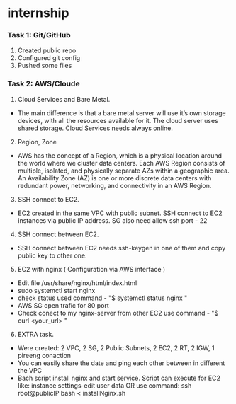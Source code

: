 # internship

### Task 1: Git/GitHub
1. Created public repo
2. Configured git config
3. Pushed some files

### Task 2: AWS/Cloude
1. Cloud Services and Bare Metal.
* The main difference is that a bare metal server will use it’s own storage devices, with all the resources available for it. The cloud server uses shared storage. Cloud Services needs always online.
2. Region, Zone
* AWS has the concept of a Region, which is a physical location around the world where we cluster data centers. Each AWS Region consists of multiple, isolated, and physically separate AZs within a geographic area. An Availability Zone (AZ) is one or more discrete data centers with redundant power, networking, and connectivity in an AWS Region.
3. SSH connect to EC2.
* EC2 created in the same VPC with public subnet. SSH connect to EC2 instances via public IP address. SG also need allow ssh port - 22
4. SSH connect between EC2.
* SSH connect between EC2 needs ssh-keygen in one of them and copy public key to other one.
5. EC2 with nginx ( Configuration via AWS interface )
* Edit file /usr/share/nginx/html/index.html
* sudo systemctl start nginx
* check status used command - "$ systemctl status nginx "
* AWS SG open trafic for 80 port
* Check conect to my nginx-server from other EC2 use command - "$ curl <your_url> "
6. EXTRA task.
* Were created: 2 VPC, 2 SG, 2 Public Subnets, 2 EC2, 2 RT, 2 IGW, 1 pireeng conaction
* You can easily share the date and ping each other between in different the VPC
* Bach script install nginx and start service. Script can execute for EC2 like: instance settings-edit user data OR use command: ssh root@publicIP bash < installNginx.sh
